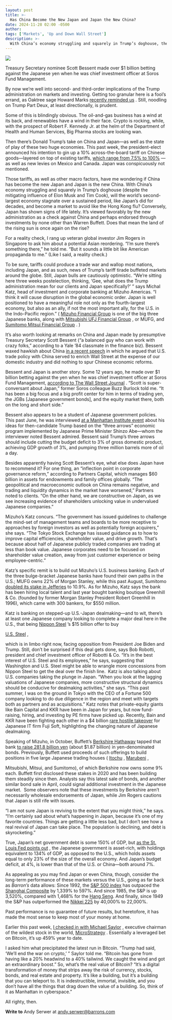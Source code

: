 ```yaml
---
layout: post
title: >-
  Has China Become the New Japan and Japan the New China?
date: 2024-11-28 02:00 -0500
author: 
tags: ['Markets', 'Up and Down Wall Street']
description: >-
  With China’s economy struggling and squarely in Trump’s doghouse, the world’s second-largest economy could stagnate over a sustained period, like Japan’s did for decades. Conversely, Japan has shown signs of life lately.
---
```





 


 





![](https://images.barrons.com/im-33042727?width=548&height=365)


Treasury Secretary nominee Scott Bessent made over \$1 billion betting against the Japanese yen when he was chief investment officer at Soros Fund Management.











By now we’re well into second- and third-order implications of the Trump administration on markets and investing. Getting too granular here is a fool’s errand, as Oaktree sage Howard Marks [recently reminded us](https://www.barrons.com/articles/markets-trump-risk-howard-marks-fd779c8a?mod=article_inline) . Still, noodling on Trump Part Deux, at least directionally, is prudent.


Some of this is blindingly obvious. The oil-and-gas business has a wind at its back, and renewables have a wind in their face. Crypto is rocking, while, with the prospect of Robert F. Kennedy Jr. at the helm of the Department of Health and Human Services, Big Pharma stocks are looking wan.


 Then there’s Donald Trump’s take on China and Japan—as well as the state of play of these two huge economies. This past week, the president-elect announced his intention to gin up a 10% across-the-board tariff on Chinese goods—layered on top of existing tariffs, [which range from 7.5% to 100%](https://www.whitecase.com/insight-alert/united-states-finalizes-section-301-tariff-increases-imports-china) —as well as new levies on Mexico and Canada. Japan was conspicuously not mentioned.


Those tariffs, as well as other macro factors, have me wondering if China has become the new Japan and Japan is the new China. With China’s economy struggling and squarely in Trump’s doghouse (despite the mitigating influence of Elon Musk and Tim Cook), will the world’s second-largest economy stagnate over a sustained period, like Japan’s did for decades, and become a market to avoid like the Hong Kong flu? Conversely, Japan has shown signs of life lately. It’s viewed favorably by the new administration as a check against China and perhaps endorsed through investments by none other than Warren Buffett. Does that mean the land of the rising sun is once again on the rise? 


For a reality check, I rang up veteran global investor Jim Rogers in Singapore to ask him about a potential Asian reordering. “I’m sure there’s something there,” he told me. “But it sounds a little bit like American propaganda to me.” (Like I said, a reality check.)


To be sure, tariffs could produce a trade war and wallop most nations, including Japan, and as such, news of Trump’s tariff tirade buffeted markets around the globe. Still, Japan bulls are cautiously optimistic. “We’re sitting here three weeks postelection, thinking, ‘Gee, what does the Trump administration mean for our clients and Japan specifically?’ ” says Michal Katz, head of investment and corporate banking at Mizuho Americas. “I think it will cause disruption in the global economic order. Japan is well positioned to have a meaningful role not only as the fourth-largest economy, but also as an ally, if not the most important ally, for the U.S. in the Indo-Pacific region.” ( [Mizuho Financial Group](https://www.barrons.com/market-data/stocks/mfg?mod=article_chiclet) is one of the big three Japanese banks, along with [Mitsubishi UFJ Financial Group](https://www.barrons.com/market-data/stocks/mufg?mod=article_chiclet) , or MUFG, and [Sumitomo Mitsui Financial Group](https://www.barrons.com/market-data/stocks/smfg?mod=article_chiclet) . )


It’s also worth looking at remarks on China and Japan made by presumptive Treasury Secretary Scott Bessent (“a balanced guy who can work with crazy folks,” according to a Yale ’84 classmate in the finance biz). Bessent waxed hawkish about China [in a recent speech](https://www.wsj.com/politics/policy/scott-bessent-sees-a-coming-global-economic-reordering-he-wants-to-be-part-of-it-533d6e71) in which he argued that U.S. trade policy with China served to enrich Wall Street at the expense of our domestic industry and did nothing to spur Chinese economic reforms.


Bessent and Japan is another story. Some 12 years ago, he made over \$1 billion betting against the yen when he was chief investment officer at Soros Fund Management, [according to The Wall Street Journal](https://www.wsj.com/articles/SB10001424127887324432004578304533122800390) . “Scott is super-conversant about Japan,” former Soros colleague Buzz Burlock told me. “It has been a big focus and a big profit center for him in terms of trading yen, the JGBs [Japanese government bonds], and the equity market there, both on the long and short side.”


Bessent also appears to be a student of Japanese government policies. This past June, he was interviewed [at a Manhattan Institute event](https://www.c-span.org/video/?536197-5/key-square-group-investment-firm-ceo-free-market-conference) about his ideas for then-candidate Trump based on the “three arrows” economic program implemented by Japanese Prime Minister Shinzo Abe—whom the interviewer noted Bessent admired. Bessent said Trump’s three arrows should include cutting the budget deficit to 3% of gross domestic product, achieving GDP growth of 3%, and pumping three million barrels more of oil a day.


Besides apparently having Scott Bessent’s eye, what else does Japan have to recommend it? For one thing, an “inflection point in corporate governance reform,” according to Partners Capital, which manages \$60 billion in assets for endowments and family offices globally. “The geopolitical and macroeconomic outlook on China remains negative, and trading and liquidity dynamics in the market have worsened,” Partners noted to clients. “On the other hand, we are constructive on Japan, as we see increasing evidence of shareholders unlocking value in undervalued Japanese companies.” 







Mizuho’s Katz concurs. “The government has issued guidelines to challenge the mind-set of management teams and boards to be more receptive to approaches by foreign investors as well as potentially foreign acquirers,” she says. “The Tokyo Stock Exchange has issued guidance as to how to improve capital efficiencies, shareholder value, and drive growth. That’s because about half of Japanese publicly traded companies are trading at less than book value. Japanese corporates need to be focused on shareholder value creation, away from just customer experience or being employee-centric.”


Katz’s specific remit is to build out Mizuho’s U.S. business banking. Each of the three bulge-bracket Japanese banks have found their own paths in the U.S.; MUFG owns 22% of Morgan Stanley, while this past August, Sumitomo [doubled its stake in Jefferies](https://www.reuters.com/markets/deals/japans-smbc-has-raised-stake-jefferies-financial-nearly-11-2024-08-12/) to 10.9%. As for Mizuho, Katz says the bank has been hiring local talent and last year bought banking boutique Greenhill & Co. (founded by former Morgan Stanley President Robert Greenhill in 1996), which came with 300 bankers, for \$550 million.


Katz is banking on stepped-up U.S.-Japan dealmaking—and to wit, there’s at least one Japanese company looking to complete a major deal here in the U.S., that being [Nippon Steel](https://www.barrons.com/market-data/stocks/5401?countrycode=jp&mod=article_chiclet) ’s \$15 billion offer to buy


[U.S. Steel](https://www.barrons.com/market-data/stocks/x?mod=article_chiclet)
,

 which is in limbo right now, facing opposition from President Joe Biden and Trump. Still, don’t be surprised if this deal gets done, says Bob Robotti, president and chief investment officer of Robotti & Co. “It’s in the best interest of U.S. Steel and its employees,” he says, suggesting that Washington and U.S. Steel might be able to wrangle more concessions from Nippon Steel to get the deal over the finish line. 
Katz is also talking about U.S. companies taking the plunge in Japan. “When you look at the lagging valuations of Japanese companies, more constructive structural dynamics should be conducive for dealmaking activities,” she says. “This past summer, I was on the ground in Tokyo with the CEO of a Fortune 500 company looking to do due diligence in the region and meet with targets both as partners and as acquisitions.” Katz notes that private-equity giants like Bain Capital and KKR have been in Japan for years, but now fund-raising, hiring, and investing by PE firms have picked up. Recently, Bain and KKR have been fighting each other in a \$4 billion [rare hostile takeover](https://www.bloomberg.com/news/articles/2024-11-21/kkr-bain-brawl-worth-4-billion-shows-japan-private-equity-boom) for Japanese IT firm Fuji Soft, highlighting the changing nature of Japanese dealmaking.


Speaking of Mizuho, in October, Buffett’s [Berkshire Hathaway](https://www.barrons.com/market-data/stocks/brk.b?mod=article_chiclet) tapped that bank [to raise 281.8 billion yen](https://www.sec.gov/Archives/edgar/data/1067983/000119312524236755/d828590d424b5.htm) (about \$1.87 billion) in yen-denominated bonds. Previously, Buffett used proceeds of such offerings to build positions in five large Japanese trading houses ( [Itochu](https://www.barrons.com/market-data/stocks/8001?countrycode=jp&mod=article_chiclet) , [Marubeni](https://www.barrons.com/market-data/stocks/8002?countrycode=jp&mod=article_chiclet) , 



 Mitsubishi, Mitsui, and Sumitomo), of which Berkshire now owns some 9% each. Buffett first disclosed these stakes in 2020 and has been building them steadily since then. Analysts say this latest sale of bonds, and another similar bond sale in April, could signal additional investment in the Japanese market. 
Some observers note that these investments by Berkshire aren’t necessarily wholesale endorsements of Japan, while Jim Rogers cautions that Japan is still rife with issues. 


“I am not sure Japan is reviving to the extent that you might think,” he says. “I’m certainly sad about what’s happening in Japan, because it’s one of my favorite countries. Things are getting a little less bad, but I don’t see how a real revival of Japan can take place. The population is declining, and debt is skyrocketing.” 


True, Japan’s net government debt is some 150% of GDP, but [as the St. Louis Fed points out](https://www.stlouisfed.org/on-the-economy/2023/nov/what-lessons-drawn-japans-high-debt-gdp-ratio) , the Japanese government is asset-rich, with holdings equivalent to 134% of GDP, as opposed to the U.S., which holds assets equal to only 23% of the size of the overall economy. And Japan’s budget deficit, at 4%, is lower than that of the U.S. or China—both around 7%.


As appealing as you may find Japan or even China, though, consider the long-term performance of these markets versus the U.S., going as far back as *Barron’s* data allows: Since 1992, the 
[S&P 500 index](https://www.barrons.com/market-data/indexes/spx?mod=article_chiclet) has outpaced the 
[Shanghai Composite](https://www.barrons.com/market-data/indexes/shcomp?countrycode=cn&mod=article_chiclet) by 1,339% to 597%. And since 1985, the S&P is up 3,520%, compared with 1,468% for the 
[Hang Seng](https://www.barrons.com/market-data/indexes/hsi?countrycode=hk&mod=article_chiclet). And finally, since 1949 the S&P has outperformed the 
[Nikkei 225](https://www.barrons.com/market-data/indexes/nik?countrycode=jp&mod=article_chiclet) by 40,000% to 22,000%.


Past performance is no guarantee of future results, but heretofore, it has made the most sense to keep most of your money at home.







Earlier this past week, [I checked in with Michael Saylor](https://www.barrons.com/articles/microstrategy-michael-saylor-bitcoin-90e4cdc7?mod=article_inline) , executive chairman of the wildest stock in the world, [MicroStrategy](https://www.barrons.com/market-data/stocks/mstr?mod=article_chiclet) . Essentially a leveraged bet on Bitcoin, it’s up 459% year to date.


I asked him what precipitated the latest run in Bitcoin. “Trump had said, ‘We’ll end the war on crypto,’ ” Saylor told me. “Bitcoin has gone from having like a 20% headwind to a 40% tailwind. We caught the wind and got an extraordinary boost.” So, what’s the real value of Bitcoin? “It’s a digital transformation of money that strips away the risk of currency, stocks, bonds, and real estate and property. It’s like a building, but it’s a building that you can teleport to. It is indestructible, immortal, invisible, and you don’t have all the things that drag down the value of a building. So, think of it as Manhattan in cyberspace.” 


All righty, then.


**Write to**  Andy Serwer at [andy.serwer@barrons.com](mailto:andy.serwer@barrons.com)









